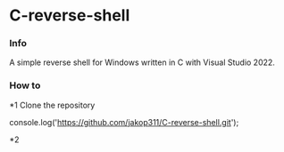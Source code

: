 # C-reverse-shell

### Info

A simple reverse shell for Windows written in C with Visual Studio 2022.

### How to

*1 Clone the repository
  
  console.log('https://github.com/jakop311/C-reverse-shell.git');

*2  
